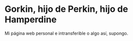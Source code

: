 # Gorkin, hijo de Perkin, hijo de Hamperdine

Mi página web personal e intransferible o algo así, supongo.